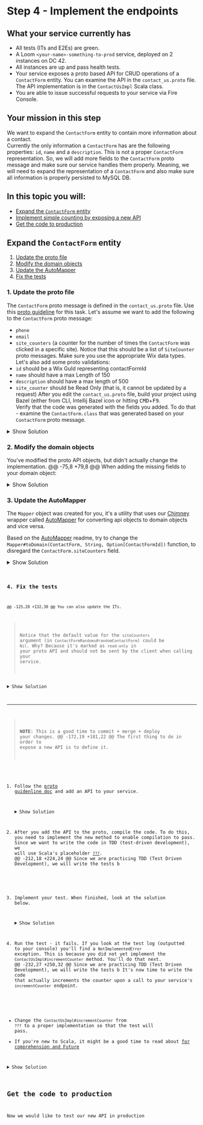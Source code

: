 # Step 4 - Implement the endpoints
## What your service currently has
* All tests (ITs and E2Es) are green.
* A Loom `<your-name>-something-to-prod` service, deployed on 2 instances on DC 42.
* All instances are up and pass health tests.
* Your service exposes a proto based API for CRUD operations of a `ContactForm` entity. You can examine the API in the `contact_us.proto` file. The API implementation is in the `ContactUsImpl` Scala class.
* You are able to issue successful requests to your service via Fire Console.
## Your mission in this step
We want to expand the `ContactForm` entity to contain more information about a contact.<br>
Currently the only information a `ContactForm` has are the following properties: `id`, `name` and a `description`. This is not a proper `ContactForm` representation. So, we will add more fields to the `ContactForm` proto message and make sure our service handles them properly. Meaning, we will need to expand the representation of a `ContactForm` and also make sure all information is properly persisted to MySQL DB.
## In this topic you will:
* [Expand the `ContactForm` entity](#contactform-entity)
* [Implement simple counting by exposing a new API](#simple-counting)
* [Get the code to production](#get-production)
## Expand the `ContactForm` entity  <a name="contactform-entity"></a>
1. [Update the proto file](#update-proto)
1. [Modify the domain objects](#domain-objects)
1. [Update the AutoMapper](#update-the-automapper)
1. [Fix the tests](#fix-the-tests)
### 1. Update the proto file <a name="update-proto"></a>
The `ContactForm` proto message is defined in the `contact_us.proto` file. Use this [proto guideline](https://bo.wix.com/wix-docs/rnd/platformization-guidelines#protobuf) for this task.
Let's assume we want to add the following to the `ContactForm` proto message:
* `phone`
* `email`
* `site_counters` (a counter for the number of times the `ContactForm` was clicked in a specific site). Notice that this should be a list of `SiteCounter` proto messages.
Make sure you use the appropriate Wix data types.
Let's also add some proto validations:
* `id` should be a Wix GuId representing contactFormId
* `name` should have a max Length of 150
* `description` should have a max length of 500
* `site_counter` should be Read Only (that is, it cannot be updated by a request)
After you edit the `contact_us.proto` file, build your project using Bazel (either from CLI, Intellij Bazel icon or hitting <kbd>CMD</kbd>+<kbd>F9</kbd>.<br>
Verify that the code was generated with the fields you added. To do that - examine the `ContactForm.class` that was generated based on your `ContactForm` proto message.

<details><summary>Show Solution</summary>

<pre><code>
message ContactForm {
    google.protobuf.StringValue id = 1 [(wix.api.format) = GUID, (wix.api.readOnly) = true];    // ContactForm's unique ID
    google.protobuf.StringValue name = 2 [(wix.api.maxLength) = 150];                           // ContactForm's name
    google.protobuf.StringValue description = 3 [(wix.api.maxLength) = 500];                    // ContactForm description
    google.protobuf.StringValue phone = 4 [(wix.api.format) = PHONE];
    google.protobuf.StringValue email = 5 [(wix.api.format) = EMAIL];
    repeated SiteCounter site_counters = 6 [(wix.api.readOnly) = true];
}<br>

message SiteCounter {
    string meta_site_id = 1 [(wix.api.format) = GUID];
    int32 counter = 2 [(wix.api.readOnly) = true];
}
</code></pre></details>


### 2. Modify the domain objects <a name="domain-objects"></a>
You've modified the proto API objects, but didn't actually change the implementation.
	@@ -75,8 +79,8 @@ When adding the missing fields to your domain object:

<details><summary>Show Solution</summary>
Update <code>ContactFormEntity</code> case class in <code>dao.scala</code>

<pre><code>
case class SiteCounterEntity(metaSiteId: String, counter: Int)
case class ContactFormEntity(id: ContactFormEntityId,
                         @searchable name: String,
	@@ -85,22 +89,24 @@ case class ContactFormEntity(id: ContactFormEntityId,
                         email: Option[String],
                         siteCounters: Seq[SiteCounterEntity],
                         version: Option[Long] = None) extends Entity[ContactFormEntityId]
</code></pre>
</details>

### 3. Update the AutoMapper<a name="update-the-automapper"></a>
The `Mapper` object was created for you, it's a utility that uses our [Chimney](https://scalalandio.github.io/chimney/) wrapper called [AutoMapper](https://github.com/wix-private/server-infra/tree/master/iptf/automapper) for converting api objects to domain objects and vice versa.

Based on the [AutoMapper](https://github.com/wix-private/server-infra/tree/master/iptf/automapper) readme, try to change the `Mapper#toDomain(ContactForm, String, Option[ContactFormId])` function, to disregard the `ContactForm.siteCounters` field.

<details><summary>Show Solution</summary>

<pre><code>
def toDomain(in: ContactForm, tenantId: String, forCreate: Option[ContactFormId] = None): ContactFormEntity =
  in.mappingFor[ContactFormEntity]
    .withFieldComputed(_.id, s => ContactFormEntityId(forCreate.getOrElse(ContactFormId.guidOf(s.id.get)), TenantId.guidOf(tenantId)))
    .withFieldConst(_.version, None)
    .withFieldConst(_.siteCounters, Nil)
    .transform
</code></pre>

<h4>Let's explain what we just did here</h4>
We wanted the <code>Mapper</code> to properly convert all fields from proto to domain object and vice versa.<br>
	@@ -111,6 +117,7 @@ Because we've added <code>phone</code>, <code>email</code> and <code>siteCounter
    <ul>
<li>For mapping between a proto to an entity, notice that we've stated <code>.withFieldConst(_.siteCounters, Nil)</code>, this is because the proto states that <code>siteCounters</code> is a read-only property. Therefore, the server should disregard requests from client that try to update this property.</li></ul>
</li></ul>

</details>

### 4. Fix the tests <a name="fix-the-tests"></a>
	@@ -125,28 +132,30 @@ You can also update the ITs.
>  Notice that the default value for the  `siteCounters` argument (in `ContactFormRandoms#randomContactForm`) could be `Nil`. Why? Because it's  marked as `read-only` in your proto API and should not be sent by the client when calling your service.
<details><summary>Show Solution</summary>

<pre><code>
trait ContactFormRandoms extends RandomTestUtils {
    ...
    ...
    ...
    def randomContactForm(id: Option[String] = None,
                    name: Option[String] = randomStrOpt,
                    description: Option[String] = Some(randomStr),
                    phone: Option[String] = Some(s"${randomNumberWith(3)}-${randomNumberWith(7)}"),
                    email: Option[String] = Some(randomEmail),
                    siteCounters: Seq[SiteCounter] = Nil): ContactForm = {
        ContactForm(
          id = id,
          name = name,
          description = description,
          phone = phone,
          email = email
        )
    }
}
</code></pre>
</details>

____________
> **NOTE**: This is a good time to commit + merge + deploy your changes.
	@@ -172,19 +181,22 @@ The first thing to do in order to expose a new API is to define it.
1. Follow the [proto guidenline doc](https://bo.wix.com/wix-docs/rnd/platformization-guidelines/protobuf#platformization-guidelines_protobuf_services) and add an API to your service.

    <details><summary>Show Solution</summary>

    <pre><code>
    rpc IncrementCounter (IncrementCounterRequest) returns (IncrementCounterResponse) {
        option (google.api.http).post = "/v1/contactForm/{contact_form_id}/increment";
        option (.wix.api.maturity) = ALPHA;
        option (.wix.api.required) = "IncrementCounterRequest.contact_form_id";
        option (.wix.api.required) = "IncrementCounterRequest.meta_site_id";
    }

    message IncrementCounterRequest {
        string contact_form_id = 1 [(.wix.api.format) = GUID];
        string meta_site_id = 2 [(.wix.api.format) = GUID];
    }
    message IncrementCounterResponse {}
    ```
    </code></pre></details>

1. After you add the API to the proto, compile the code. To do this, you need to implement the new method to enable compilation to pass.
Since we want to write the code in TDD (test-driven development), we will use Scala's placeholder [`???`](https://stackoverflow.com/questions/31302524/what-does-the-triple-question-mark-mean-in-scala).
	@@ -212,18 +224,24 @@ Since we are practicing TDD (Test Driven Development), we will write the tests b
    ```

1. Implement your test. When finished, look at the solution below.

    <details><summary>Show Solution</summary>

    <pre><code>
    "incrementCounter" should {
      "increment the contact form's counter by 1" in new BaseContext {
      val siteId = UUID.randomUUID().toString
      val contactForm = givenContactForm(randomContactForm())

      contactUs.incrementCounter(IncrementCounterRequest(contactForm.id.get, siteId)).shortAwait

      contactUs.getContactForm(GetContactFormRequest(contactForm.id.get)).map(_.contactForm) must
        beSome(contactForm.copy(siteCounters = Seq(SiteCounter(siteId, 1)))).await.eventually
      }
    }

    </code></pre>
    </details>

1. Run the test - it fails.
   If you look at the test log (outputted to your console) you'll find a `NotImplementedError` exception. This is because you did not yet implement the `ContactUsImpl#incrementCounter` method. You'll do that next.
	@@ -232,27 +250,32 @@ Since we are practicing TDD (Test Driven Development), we will write the tests b
It's now time to write the code that actually increments the counter upon a call to your service's `incrementCounter` endpoint.
* Change the `ContactUsImpl#incrementCounter` from `???` to a proper implementation so that the test will pass.
* If you're new to Scala, it might be a good time to read about [for comprehension and Future](https://stackoverflow.com/questions/19045936/scalas-for-comprehension-with-futures)

<details><summary>Show Solution</summary>

<pre><code>
class ContactUsImpl ... {
    ...
    override def incrementCounter(request: IncrementCounterRequest)(implicit callScope: CallScope): Future[IncrementCounterResponse] = {
        val context = contextResolver.getContext
        for {
            contactForm &lt;- contactUsDao.findByIdOrFail(ContactFormEntityId(ContactFormId.guidOf(request.contactFormId), TenantId.guidOf(context.instanceId)))
            updatedContactForm = contactForm.copy(siteCounters = incrementCounterForSite(contactForm.siteCounters, request.metaSiteId))
            _ &lt;- contactUsDao.update(updatedContactForm)
        } yield IncrementCounterResponse()
     }
     private def incrementCounterForSite(siteCounters: Seq[SiteCounterEntity], metaSiteId: String): Seq[SiteCounterEntity] = {
        val (beforeMsId, afterMsId) = siteCounters.span(_.metaSiteId != metaSiteId)
        (beforeMsId :+
            afterMsId.headOption.map(c => c.copy(counter = c.counter + 1))
                .getOrElse(SiteCounterEntity(metaSiteId, 1))) ++
            afterMsId.drop(1)
  }
}
</code></pre>
</details>


## Get the code to production <a name="get-production"></a>
Now we would like to test our new API in production
